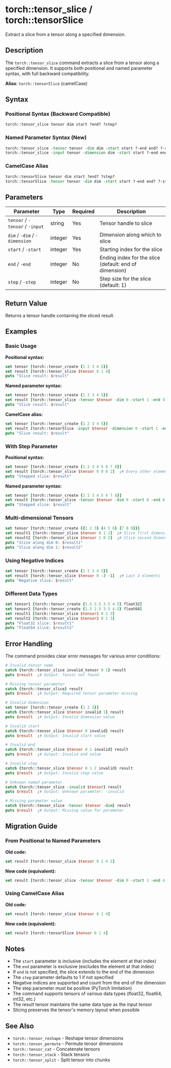 # torch::tensor_slice / torch::tensorSlice

Extract a slice from a tensor along a specified dimension.

## Description

The `torch::tensor_slice` command extracts a slice from a tensor along a specified dimension. It supports both positional and named parameter syntax, with full backward compatibility.

**Alias**: `torch::tensorSlice` (camelCase)

## Syntax

### Positional Syntax (Backward Compatible)
```tcl
torch::tensor_slice tensor dim start ?end? ?step?
```

### Named Parameter Syntax (New)
```tcl
torch::tensor_slice -tensor tensor -dim dim -start start ?-end end? ?-step step?
torch::tensor_slice -input tensor -dimension dim -start start ?-end end? ?-step step?
```

### CamelCase Alias
```tcl
torch::tensorSlice tensor dim start ?end? ?step?
torch::tensorSlice -tensor tensor -dim dim -start start ?-end end? ?-step step?
```

## Parameters

| Parameter | Type | Required | Description |
|-----------|------|----------|-------------|
| `tensor` / `-tensor` / `-input` | string | Yes | Tensor handle to slice |
| `dim` / `-dim` / `-dimension` | integer | Yes | Dimension along which to slice |
| `start` / `-start` | integer | Yes | Starting index for the slice |
| `end` / `-end` | integer | No | Ending index for the slice (default: end of dimension) |
| `step` / `-step` | integer | No | Step size for the slice (default: 1) |

## Return Value

Returns a tensor handle containing the sliced result.

## Examples

### Basic Usage

**Positional syntax:**
```tcl
set tensor [torch::tensor_create {1 2 3 4 5}]
set result [torch::tensor_slice $tensor 0 1 4]
puts "Slice result: $result"
```

**Named parameter syntax:**
```tcl
set tensor [torch::tensor_create {1 2 3 4 5}]
set result [torch::tensor_slice -tensor $tensor -dim 0 -start 1 -end 4]
puts "Slice result: $result"
```

**CamelCase alias:**
```tcl
set tensor [torch::tensor_create {1 2 3 4 5}]
set result [torch::tensorSlice -input $tensor -dimension 0 -start 1 -end 4]
puts "Slice result: $result"
```

### With Step Parameter

**Positional syntax:**
```tcl
set tensor [torch::tensor_create {1 2 3 4 5 6 7 8}]
set result [torch::tensor_slice $tensor 0 0 8 2]  ;# Every other element
puts "Stepped slice: $result"
```

**Named parameter syntax:**
```tcl
set tensor [torch::tensor_create {1 2 3 4 5 6 7 8}]
set result [torch::tensor_slice -tensor $tensor -dim 0 -start 0 -end 8 -step 2]
puts "Stepped slice: $result"
```

### Multi-dimensional Tensors

```tcl
set tensor [torch::tensor_create {{1 2 3} {4 5 6} {7 8 9}}]
set result1 [torch::tensor_slice $tensor 0 1 2]  ;# Slice first dimension
set result2 [torch::tensor_slice $tensor 1 0 2]  ;# Slice second dimension
puts "Slice along dim 0: $result1"
puts "Slice along dim 1: $result2"
```

### Using Negative Indices

```tcl
set tensor [torch::tensor_create {1 2 3 4 5}]
set result [torch::tensor_slice $tensor 0 -3 -1]  ;# Last 3 elements
puts "Negative slice: $result"
```

### Different Data Types

```tcl
set tensor1 [torch::tensor_create {1.5 2.5 3.5 4.5} float32]
set tensor2 [torch::tensor_create {1.5 2.5 3.5 4.5} float64]
set result1 [torch::tensor_slice $tensor1 0 1 3]
set result2 [torch::tensor_slice $tensor2 0 1 3]
puts "Float32 slice: $result1"
puts "Float64 slice: $result2"
```

## Error Handling

The command provides clear error messages for various error conditions:

```tcl
# Invalid tensor name
catch {torch::tensor_slice invalid_tensor 0 1} result
puts $result  ;# Output: Tensor not found

# Missing tensor parameter
catch {torch::tensor_slice} result
puts $result  ;# Output: Required tensor parameter missing

# Invalid dimension
set tensor [torch::tensor_create {1 2 3}]
catch {torch::tensor_slice $tensor invalid 1} result
puts $result  ;# Output: Invalid dimension value

# Invalid start
catch {torch::tensor_slice $tensor 0 invalid} result
puts $result  ;# Output: Invalid start value

# Invalid end
catch {torch::tensor_slice $tensor 0 1 invalid} result
puts $result  ;# Output: Invalid end value

# Invalid step
catch {torch::tensor_slice $tensor 0 1 2 invalid} result
puts $result  ;# Output: Invalid step value

# Unknown named parameter
catch {torch::tensor_slice -invalid $tensor} result
puts $result  ;# Output: Unknown parameter: -invalid

# Missing parameter value
catch {torch::tensor_slice -tensor $tensor -dim} result
puts $result  ;# Output: Missing value for parameter
```

## Migration Guide

### From Positional to Named Parameters

**Old code:**
```tcl
set result [torch::tensor_slice $tensor 0 1 4 2]
```

**New code (equivalent):**
```tcl
set result [torch::tensor_slice -tensor $tensor -dim 0 -start 1 -end 4 -step 2]
```

### Using CamelCase Alias

**Old code:**
```tcl
set result [torch::tensor_slice $tensor 0 1 4]
```

**New code (equivalent):**
```tcl
set result [torch::tensorSlice $tensor 0 1 4]
```

## Notes

- The `start` parameter is inclusive (includes the element at that index)
- The `end` parameter is exclusive (excludes the element at that index)
- If `end` is not specified, the slice extends to the end of the dimension
- The `step` parameter defaults to 1 if not specified
- Negative indices are supported and count from the end of the dimension
- The step parameter must be positive (PyTorch limitation)
- The command supports tensors of various data types (float32, float64, int32, etc.)
- The result tensor maintains the same data type as the input tensor
- Slicing preserves the tensor's memory layout when possible

## See Also

- `torch::tensor_reshape` - Reshape tensor dimensions
- `torch::tensor_permute` - Permute tensor dimensions
- `torch::tensor_cat` - Concatenate tensors
- `torch::tensor_stack` - Stack tensors
- `torch::tensor_split` - Split tensor into chunks 